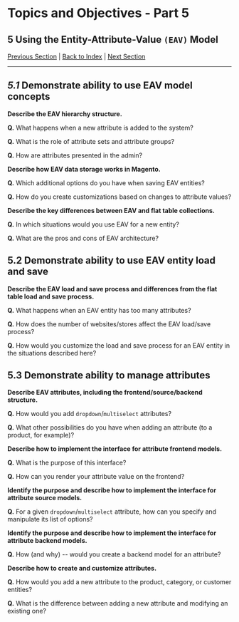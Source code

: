 # Topics and Objectives - Part 5

## **5**  Using the Entity-Attribute-Value `(EAV)` Model

[Previous Section](./4.md) | [Back to Index](./) | [Next Section](./6.md)

------


## *5.1* Demonstrate ability to use EAV model concepts

**Describe the EAV hierarchy structure.** 

**Q.** What happens when a new attribute is added to the system?

**Q.** What is the role of attribute sets and attribute groups?

**Q.** How are attributes presented in the admin?

**Describe how EAV data storage works in Magento.** 

**Q.** Which additional options do you have when saving EAV entities?

**Q.** How do you create customizations based on changes to attribute values?


**Describe the key differences between EAV and flat table collections.** 

**Q.** In which situations would you use EAV for a new entity?

**Q.** What are the pros and cons of EAV architecture?


## **5.2** Demonstrate ability to use EAV entity load and save

**Describe the EAV load and save process and differences from the flat table load and save process.** 

**Q.** What happens when an EAV entity has too many attributes?

**Q.** How does the number of websites/stores affect the EAV load/save process?

**Q.** How would you customize the load and save process for an EAV entity in the situations described here?


## **5.3** Demonstrate ability to manage attributes

**Describe EAV attributes, including the frontend/source/backend structure.** 

  **Q.** How would you add `dropdown`/`multiselect` attributes?

  **Q.** What other possibilities do you have when adding an attribute (to a product, for example)?

**Describe how to implement the interface for attribute frontend models.** 

**Q.** What is the purpose of this interface?

**Q.** How can you render your attribute value on the frontend?


**Identify the purpose and describe how to implement the interface for attribute source models.** 

**Q.** For a given `dropdown`/`multiselect` attribute, how can you specify and manipulate its list of options?


**Identify the purpose and describe how to implement the interface for attribute backend models.** 

**Q.** How \(and why\) -- would you create a backend model for an attribute?


**Describe how to create and customize attributes.** 

**Q.** How would you add a new attribute to the product, category, or customer entities?

**Q.** What is the difference between adding a new attribute and modifying an existing one?




